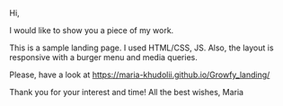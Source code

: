 Hi,

I would like to show you a piece of my work.

This is a sample landing page. I used HTML/CSS, JS. Also, the layout is responsive with a burger menu and media queries.

Please, have a look at https://maria-khudolii.github.io/Growfy_landing/ 

Thank you for your interest and time!
All the best wishes, Maria
